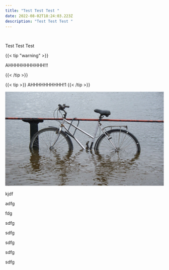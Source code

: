```yaml
---
title: "Test Test Test "
date: 2022-08-02T18:24:03.223Z
description: "Test Test Test "
---
```

![]()

Test Test Test 

{{< tip "warning" >}}

AHHHHHHHHHHH!!!

{{< /tip >}}

{{< tip >}}
AHHHHHHHHHH!1
{{< /tip >}}

![](/images/stuck.jpg)

kjdf

adfg

fdg

sdfg

sdfg

sdfg

sdfg

sdfg